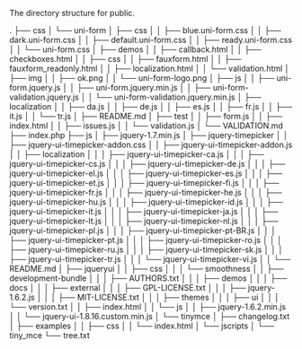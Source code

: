 The directory structure for public.

.
├── css
│   └── uni-form
│       ├── css
│       │   ├── blue.uni-form.css
│       │   ├── dark.uni-form.css
│       │   ├── default.uni-form.css
│       │   ├── ready.uni-form.css
│       │   └── uni-form.css
│       ├── demos
│       │   ├── callback.html
│       │   ├── checkboxes.html
│       │   ├── css
│       │   ├── fauxform.html
│       │   ├── fauxform_readonly.html
│       │   ├── localization.html
│       │   └── validation.html
│       ├── img
│       │   ├── ok.png
│       │   └── uni-form-logo.png
│       ├── js
│       │   ├── uni-form.jquery.js
│       │   ├── uni-form.jquery.min.js
│       │   ├── uni-form-validation.jquery.js
│       │   └── uni-form-validation.jquery.min.js
│       ├── localization
│       │   ├── da.js
│       │   ├── de.js
│       │   ├── es.js
│       │   ├── fr.js
│       │   ├── it.js
│       │   └── tr.js
│       ├── README.md
│       ├── test
│       │   ├── form.js
│       │   ├── index.html
│       │   ├── issues.js
│       │   └── validation.js
│       └── VALIDATION.md
├── index.php
├── js
│   ├── jquery-1.7.min.js
│   ├── jquery-timepicker
│   │   ├── jquery-ui-timepicker-addon.css
│   │   ├── jquery-ui-timepicker-addon.js
│   │   ├── localization
│   │   │   ├── jquery-ui-timepicker-ca.js
│   │   │   ├── jquery-ui-timepicker-cs.js
│   │   │   ├── jquery-ui-timepicker-de.js
│   │   │   ├── jquery-ui-timepicker-el.js
│   │   │   ├── jquery-ui-timepicker-es.js
│   │   │   ├── jquery-ui-timepicker-et.js
│   │   │   ├── jquery-ui-timepicker-fi.js
│   │   │   ├── jquery-ui-timepicker-fr.js
│   │   │   ├── jquery-ui-timepicker-he.js
│   │   │   ├── jquery-ui-timepicker-hu.js
│   │   │   ├── jquery-ui-timepicker-id.js
│   │   │   ├── jquery-ui-timepicker-it.js
│   │   │   ├── jquery-ui-timepicker-ja.js
│   │   │   ├── jquery-ui-timepicker-lt.js
│   │   │   ├── jquery-ui-timepicker-nl.js
│   │   │   ├── jquery-ui-timepicker-pl.js
│   │   │   ├── jquery-ui-timepicker-pt-BR.js
│   │   │   ├── jquery-ui-timepicker-pt.js
│   │   │   ├── jquery-ui-timepicker-ro.js
│   │   │   ├── jquery-ui-timepicker-ru.js
│   │   │   ├── jquery-ui-timepicker-sk.js
│   │   │   ├── jquery-ui-timepicker-tr.js
│   │   │   └── jquery-ui-timepicker-vi.js
│   │   └── README.md
│   ├── jqueryui
│   │   ├── css
│   │   │   └── smoothness
│   │   ├── development-bundle
│   │   │   ├── AUTHORS.txt
│   │   │   ├── demos
│   │   │   ├── docs
│   │   │   ├── external
│   │   │   ├── GPL-LICENSE.txt
│   │   │   ├── jquery-1.6.2.js
│   │   │   ├── MIT-LICENSE.txt
│   │   │   ├── themes
│   │   │   ├── ui
│   │   │   └── version.txt
│   │   ├── index.html
│   │   └── js
│   │       ├── jquery-1.6.2.min.js
│   │       └── jquery-ui-1.8.16.custom.min.js
│   └── tinymce
│       ├── changelog.txt
│       ├── examples
│       │   ├── css
│       │   └── index.html
│       └── jscripts
│           └── tiny_mce
└── tree.txt